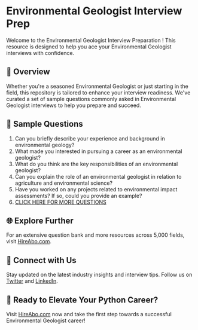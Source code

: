 # Environmental Geologist Interview Prep

Welcome to the Environmental Geologist Interview Preparation ! This resource is designed to help you ace your Environmental Geologist interviews with confidence.

## 🚀 Overview

Whether you're a seasoned Environmental Geologist or just starting in the field, this repository is tailored to enhance your interview readiness. We've curated a set of sample questions commonly asked in Environmental Geologist interviews to help you prepare and succeed.

## 📝 Sample Questions

1. Can you briefly describe your experience and background in environmental geology?
2. What made you interested in pursuing a career as an environmental geologist?
3. What do you think are the key responsibilities of an environmental geologist?
4. Can you explain the role of an environmental geologist in relation to agriculture and environmental science?
5. Have you worked on any projects related to environmental impact assessments? If so, could you provide an example?
6. [CLICK HERE FOR MORE QUESTIONS](https://hireabo.com/job/10_1_44/Environmental%20Geologist)

## 🌐 Explore Further

For an extensive question bank and more resources across 5,000 fields, visit [HireAbo.com](https://www.hireabo.com).

## 📱 Connect with Us

Stay updated on the latest industry insights and interview tips. Follow us on [Twitter](https://twitter.com/hireabo) and [LinkedIn](https://www.linkedin.com/in/hire-abo-3609972a8/).

## 🚀 Ready to Elevate Your Python Career?

Visit [HireAbo.com](https://www.hireabo.com) now and take the first step towards a successful Environmental Geologist career!